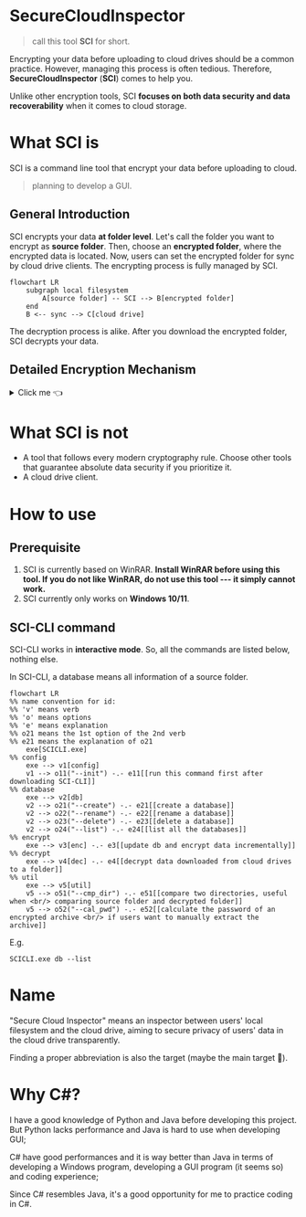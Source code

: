 # SecureCloudInspector

> call this tool **SCI** for short.

Encrypting your data before uploading to cloud drives should be a common practice. However, managing this process is often tedious. Therefore, **SecureCloudInspector** (**SCI**) comes to help you.

Unlike other encryption tools, SCI **focuses on both data security and data recoverability** when it comes to cloud storage.

# What SCI is

SCI is a command line tool that encrypt your data before uploading to cloud.

> planning to develop a GUI.

## General Introduction

SCI encrypts your data **at folder level**. Let's call the folder you want to encrypt as **source folder**. Then, choose an **encrypted folder**, where the encrypted data is located. Now, users can set the encrypted folder for sync by cloud drive clients. The encrypting process is fully managed by SCI.

```mermaid
flowchart LR
    subgraph local filesystem
        A[source folder] -- SCI --> B[encrypted folder]
    end
    B <-- sync --> C[cloud drive]
```

The decryption process is alike. After you download the encrypted folder, SCI decrypts your data.

## Detailed Encryption Mechanism

<details>
<summary>Click me 👈</summary>

First, let's talk about existing encryption tools/practices first.

1. Veracrypt: strong (even absolute) data security, encrypting a filesystem into a single file. In terms of cloud storage, a large file needed to be uploaded every time we modify something in the encrypted filesystem, which is bad.
2. Cryptomator: strong data security, encryption is on file level (of a folder we want to encrypt), which is good for cloud storage scenario. But, the key file is stored in the encrypted folder. Nobody can guarantee that cloud drive provider keep the key file safe --- it can be broken. In such case, the whole encrypted data is broken.
3. Using archives: pack the data we want to encrypt into an archive with a password, and then upload it to cloud drive. It is a common practice, but involves manual work. Only this archive is broken if error in cloud drive happens, while other archives remain correct.

Second, let's talk about the data we want to encrypt:

- How often do we use them? Just for archiving or using it regularly?
- How secure should they be?
    - absolute secure against security agencies --- you are doing something evil. Do you really think a program is enough to "protect" you?
    - secure against cloud drive providers --- Justice is on our side. Those cloud drive providers will definitely use our data for advertisements and training AI without our grant.
    - secure against other users of the computer --- a common usecase.
    - Whatever --- nothing hurts if leaked. Why are you reading this document now?

---

Now, let's talk about SCI.

SCI's encryption is on file level, using an archive to encrypt each file. The folder structure is the same, while names of folders and files are Hexadecimal string (results from hash functions, e.g. sha256, sha1). An example:

Source folder:

```
.
└── film
    ├── documentary
    │   ├── film1.avi
    │   └── film2.avi
    └── action
        └── film3.avi
```

Encrypted folder:

```
.
└── d0607f7a
    ├── 3708de48
    │   ├── 79bb81ea.rar
    │   └── 7c62a2d7.rar
    └── bd938c68
        └── a2bea7e8.rar
```

> You may notice (really?🤨) the encrypted names are the first 4 bytes of the sha256 result of the filename. Don't worry.
> This is just an example. The real encrypted names are different.

In terms of data security, **the purpose of SCI is to be secure against cloud drive providers (nobody else)**. There is a password for each source folder, inputted by the user, say `pwd`. The real password for every archive is a function `pwd_func(md5(pwd), sha1(pwd), sha256(pwd), filename)` (filename is also hashed first). So, `pwd` can be short and easy to remember, while the archive's password is hard to brute-force attack.

In terms of data recoverability, SCI takes advantage of rar files' recovery record. Therefore, every archive itself is recoverable. In addition, users can manually extract the archives even if SCI no longer exists.

Lastly, the metadata of a source folder(`pwd`,folder structure, name of each file etc.) is stored **in plaintext**. This follows the purpose of SCI as long as the cloud drive providers do not get these data.

</details>

# What SCI is not

- A tool that follows every modern cryptography rule. Choose other tools that guarantee absolute data security if you prioritize it.
- A cloud drive client.

# How to use

## Prerequisite

1. SCI is currently based on WinRAR. **Install WinRAR before using this tool. If you do not like WinRAR, do not use this tool --- it simply cannot work.**
2. SCI currently only works on **Windows 10/11**.

## SCI-CLI command

SCI-CLI works in **interactive mode**. So, all the commands are listed below, nothing else.

In SCI-CLI, a database means all information of a source folder.

```mermaid
flowchart LR
%% name convention for id:
%% 'v' means verb
%% 'o' means options
%% 'e' means explanation
%% o21 means the 1st option of the 2nd verb
%% e21 means the explanation of o21
    exe[SCICLI.exe]
%% config
    exe --> v1[config]
    v1 --> o11("--init") -.- e11[[run this command first after downloading SCI-CLI]]
%% database 
    exe --> v2[db]
    v2 --> o21("--create") -.- e21[[create a database]]
    v2 --> o22("--rename") -.- e22[[rename a database]]
    v2 --> o23("--delete") -.- e23[[delete a database]]
    v2 --> o24("--list") -.- e24[[list all the databases]]
%% encrypt
    exe --> v3[enc] -.- e3[[update db and encrypt data incrementally]]
%% decrypt
    exe --> v4[dec] -.- e4[[decrypt data downloaded from cloud drives to a folder]]
%% util
    exe --> v5[util]
    v5 --> o51("--cmp_dir") -.- e51[[compare two directories, useful when <br/> comparing source folder and decrypted folder]]
    v5 --> o52("--cal_pwd") -.- e52[[calculate the password of an encrypted archive <br/> if users want to manually extract the archive]]
```

E.g.

```shell
SCICLI.exe db --list
```

# Name

"Secure Cloud Inspector" means an inspector between users' local filesystem and the cloud drive, aiming to secure privacy of users' data in the cloud drive transparently.

Finding a proper abbreviation is also the target (maybe the main target 🤣).

# Why C#?

I have a good knowledge of Python and Java before developing this project. But Python lacks performance and Java is hard to use when developing GUI;

C# have good performances and it is way better than Java in terms of developing a Windows program, developing a GUI program (it seems so) and coding experience;

Since C# resembles Java, it's a good opportunity for me to practice coding in C#.

